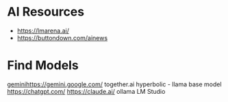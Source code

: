 # AI Resources
- https://lmarena.ai/
- https://buttondown.com/ainews

# Find Models
  [geminihttps://gemini.google.com/](https://gemini.google.com/app/1bd8f8b357b8d160)
  together.ai
  hyperbolic - llama base model
  https://chatgpt.com/
  https://claude.ai/
  ollama
  LM Studio

